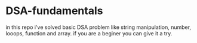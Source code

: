 # DSA-fundamentals
in this repo i've solved basic DSA problem like string manipulation, number, looops, function and array.
if you are a beginer you can give it a try.
